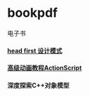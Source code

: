 # bookpdf
电子书

#### [head first 设计模式](https://github.com/sanzhixiong1986/bookpdf/blob/main/head%20first%20设计模式.pdf)

#### [高级动画教程ActionScript](https://github.com/sanzhixiong1986/bookpdf/blob/main/高级动画教程ActionScript(jb51.net).pdf)

#### 深度探索C++对象模型